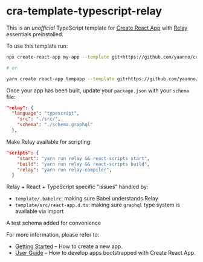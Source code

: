 # cra-template-typescript-relay

This is an _unofficial_ TypeScript template for [Create React App](https://github.com/facebook/create-react-app) with [Relay](https://relay.dev/) essentials preinstalled.

To use this template run:

```sh
npx create-react-app my-app --template git+https://github.com/yaanno/cra-template-typescript-relay.git

# or

yarn create react-app tempapp --template git+https://github.com/yaanno/cra-template-typescript-relay.git
```

Once your app has been built, update your `package.json` with your `schema` file:

```json
"relay": {
  "language": "typescript",
	"src": "./src/",
	"schema": "./schema.graphql"
  },
```

Make Relay available for scripting:

```json
"scripts": {
    "start": "yarn run relay && react-scripts start",
    "build": "yarn run relay && react-scripts build",
    "relay": "yarn run relay-compiler",
  }
```

Relay + React + TypeScript specific "issues" handled by:

- `template/.babelrc`: making sure Babel understands Relay
- `template/src/react-app.d.ts`: making sure `graphql` type system is available via import

A test schema added for convenience

For more information, please refer to:

- [Getting Started](https://create-react-app.dev/docs/getting-started) – How to create a new app.
- [User Guide](https://create-react-app.dev) – How to develop apps bootstrapped with Create React App.
